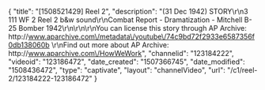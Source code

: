 {
    "title": "[1508521429] Reel 2",
    "description": "(31 Dec 1942) STORY\r\n3 111 WF 2 Reel 2 b&w sound\r\nCombat Report - Dramatization - Mitchell B-25 Bomber 1942\r\n\r\n\r\nYou can license this story through AP Archive: http:\/\/www.aparchive.com\/metadata\/youtube\/74c9bd72f2933e6587356f0db138060b \r\nFind out more about AP Archive: http:\/\/www.aparchive.com\/HowWeWork",
    "channelid": "123184222",
    "videoid": "123186472",
    "date_created": "1507366745",
    "date_modified": "1508436472",
    "type": "captivate",
    "layout": "channelVideo",
    "url": "\/c1\/reel-2\/123184222-123186472"
}